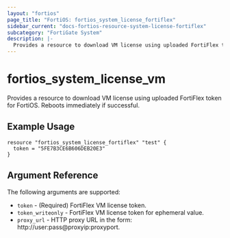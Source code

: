 ```yaml
---
layout: "fortios"
page_title: "FortiOS: fortios_system_license_fortiflex"
sidebar_current: "docs-fortios-resource-system-license-fortiflex"
subcategory: "FortiGate System"
description: |-
  Provides a resource to download VM license using uploaded FortiFlex token for FortiOS. Reboots immediately if successful.
---
```


# fortios_system_license_vm
Provides a resource to download VM license using uploaded FortiFlex token for FortiOS. Reboots immediately if successful.

## Example Usage
```hcl
resource "fortios_system_license_fortiflex" "test" {
  token = "5FE7B3CE6B606DEB20E3"
}
```

## Argument Reference
The following arguments are supported:

* `token` - (Required) FortiFlex VM license token.
* `token_writeonly` - FortiFlex VM license token for ephemeral value.
* `proxy_url` - HTTP proxy URL in the form: http://user:pass@proxyip:proxyport.